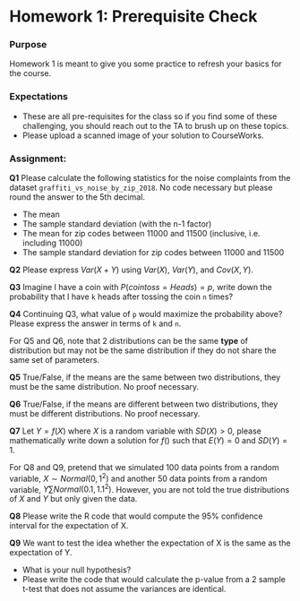 # Homework 1: Prerequisite Check

### Purpose
Homework 1 is meant to give you some practice to refresh your basics for the course.

### Expectations
- These are all pre-requisites for the class so if you find some of these challenging, you should reach out to the TA to brush up on these topics.
- Please upload a scanned image of your solution to CourseWorks.

### Assignment:
**Q1** Please calculate the following statistics for the noise complaints from the dataset `graffiti_vs_noise_by_zip_2018`. No code necessary but please round the answer to the 5th decimal.
- The mean
- The sample standard deviation (with the n-1 factor)
- The mean for zip codes between 11000 and 11500 (inclusive, i.e. including 11000)
- The sample standard deviation for zip codes between 11000 and 11500

**Q2** 
Please express $Var(X + Y)$ using $Var(X)$, $Var(Y)$, and $Cov(X, Y)$.

**Q3** 
Imagine I have a coin with $P(coin toss = Heads) = p$, write down the probability that I have `k` heads after tossing the coin `n` times?

**Q4** 
Continuing Q3, what value of `p` would maximize the probability above? Please express the answer in terms of `k` and `n`.

For Q5 and Q6, note that 2 distributions can be the same **type** of distribution but may not be the same distribution if they do not share the same set of parameters. 

**Q5** 
True/False, if the means are the same between two distributions, they must be the same distribution. No proof necessary.

**Q6** 
True/False, if the means are different between two distributions, they must be different distributions. No proof necessary.

**Q7** 
Let $Y = f(X)$ where $X$ is a random variable with $SD(X)>0$, please mathematically write down a solution for $f()$ such that $E(Y)=0$ and $SD(Y)=1$.

For Q8 and Q9, pretend that we simulated 100 data points from a random variable, $X\sim Normal(0, 1^2)$ and another 50 data points from a random variable, $Y\sum Normal(0.1, 1.1^2)$. However, you are not told the true distributions of $X$ and $Y$ but only given the data.

**Q8** 
Please write the R code that would compute the 95% confidence interval for the expectation of X.

**Q9**
We want to test the idea whether the expectation of X is the same as the expectation of Y.
- What is your null hypothesis?
- Please write the code that would calculate the p-value from a 2 sample t-test that does not assume the variances are identical.
